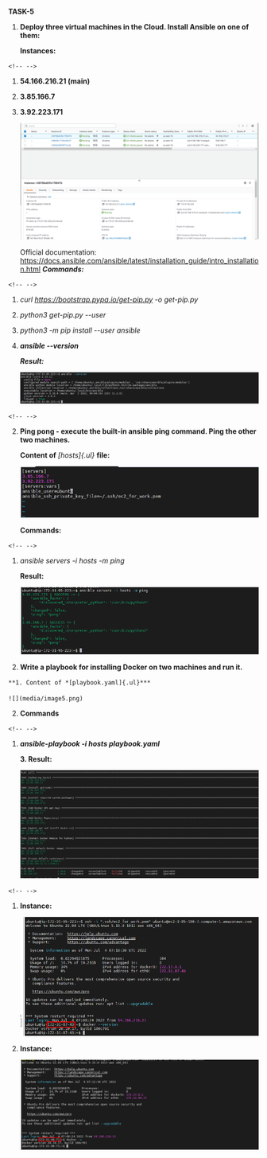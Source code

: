 **TASK-5**

1.  **Deploy three virtual machines in the Cloud. Install Ansible on one
    of them:**

    **Instances:**

```{=html}
<!-- -->
```
1.  **54.166.216.21 (main)**

2.  **3.85.166.7**

3.  **3.92.223.171**

    ![](media/image1.png)

    Official documentation:
    <https://docs.ansible.com/ansible/latest/installation_guide/intro_installation.html>
    ***Commands:***

```{=html}
<!-- -->
```
1.  *curl https://bootstrap.pypa.io/get-pip.py -o get-pip.py*

2.  *python3 get-pip.py \--user*

3.  *python3 -m pip install \--user ansible*

4.  ***ansible \--version***

    ***Result:***

    ![](media/image2.png)

```{=html}
<!-- -->
```
2.  **Ping pong - execute the built-in ansible ping command. Ping the
    other two machines.**

    **Content of** *[hosts]{.ul}* **file:**

    ![](media/image3.png)

    **Commands:**

```{=html}
<!-- -->
```
1.  *ansible servers -i hosts -m ping*

    **Result:**

    ![](media/image4.png)

3.    **Write a playbook for installing Docker on two machines and run
    it.**

    **1. Content of *[playbook.yaml]{.ul}***

    ![](media/image5.png)

2.  **Commands**

```{=html}
<!-- -->
```
1.  ***ansible-playbook -i hosts playbook.yaml***

    **3. Result:**

    ![](media/image6.png)

```{=html}
<!-- -->
```
1.  **Instance:**

    ![](media/image7.png)

2.  **Instance:**

    ![](media/image8.png)
